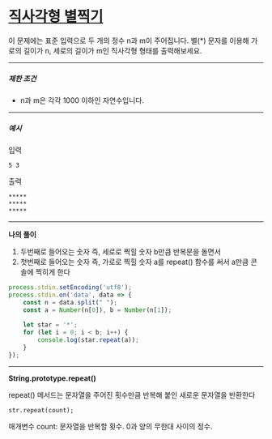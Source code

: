 # [직사각형 별찍기](https://programmers.co.kr/learn/courses/30/lessons/12969)

이 문제에는 표준 입력으로 두 개의 정수 n과 m이 주어집니다.
별(*) 문자를 이용해 가로의 길이가 n, 세로의 길이가 m인 직사각형 형태를 출력해보세요.

------

##### 제한 조건

- n과 m은 각각 1000 이하인 자연수입니다.

------

##### 예시

입력

```
5 3
```

출력

```
*****
*****
*****
```



---

**나의 풀이**

1. 두번째로 들어오는 숫자 즉, 세로로 찍힐 숫자 b만큼 반복문을 돌면서
2. 첫번째로 들어오는 숫자 즉, 가로로 찍힐 숫자 a를 repeat() 함수를 써서 a만큼 콘솔에 찍히게 한다

~~~javascript
process.stdin.setEncoding('utf8');
process.stdin.on('data', data => {
    const n = data.split(" ");
    const a = Number(n[0]), b = Number(n[1]);
    
    let star = '*';
    for (let i = 0; i < b; i++) {
        console.log(star.repeat(a));
    }
});
~~~



---

**String.prototype.repeat()**

repeat() 메서드는 문자열을 주어진 횟수만큼 반복해 붙인 새로운 문자열을 반환한다

```
str.repeat(count);
```

매개변수 count: 문자열을 반복할 횟수. 0과 양의 무한대 사이의 정수.